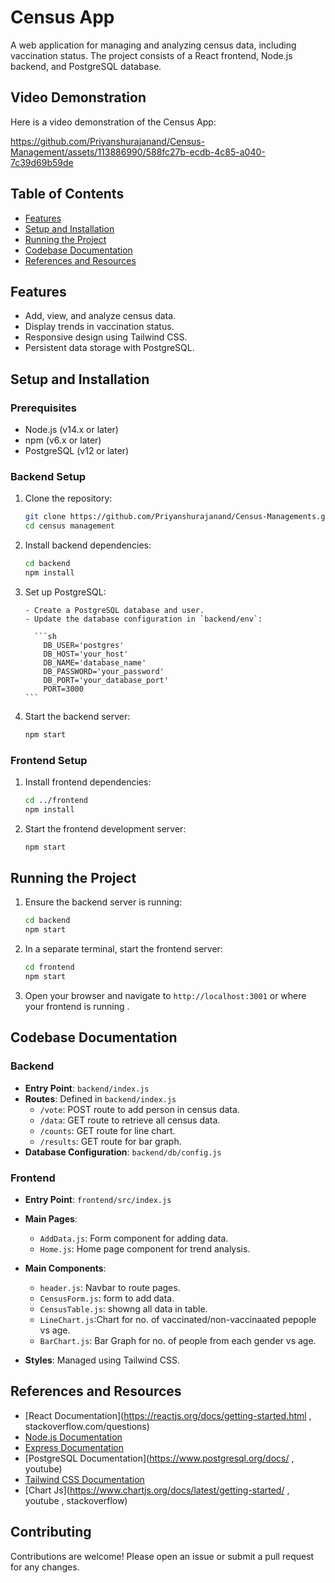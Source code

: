 # Census App

A web application for managing and analyzing census data, including vaccination status. The project consists of a React frontend, Node.js backend, and PostgreSQL database.

## Video Demonstration

Here is a video demonstration of the Census App:

https://github.com/Priyanshurajanand/Census-Management/assets/113886990/588fc27b-ecdb-4c85-a040-7c39d69b59de

## Table of Contents

- [Features](#features)
- [Setup and Installation](#setup-and-installation)
- [Running the Project](#running-the-project)
- [Codebase Documentation](#codebase-documentation)
- [References and Resources](#references-and-resources)

## Features

- Add, view, and analyze census data.
- Display trends in vaccination status.
- Responsive design using Tailwind CSS.
- Persistent data storage with PostgreSQL.

## Setup and Installation

### Prerequisites

- Node.js (v14.x or later)
- npm (v6.x or later)
- PostgreSQL (v12 or later)

### Backend Setup

1.  Clone the repository:

    ```sh
    git clone https://github.com/Priyanshurajanand/Census-Managements.git
    cd census management
    ```

2.  Install backend dependencies:

    ```sh
    cd backend
    npm install
    ```

3.  Set up PostgreSQL:

        - Create a PostgreSQL database and user.
        - Update the database configuration in `backend/env`:

          ```sh
            DB_USER='postgres'
            DB_HOST='your_host'
            DB_NAME='database_name'
            DB_PASSWORD='your_password'
            DB_PORT='your_database_port'
            PORT=3000
        ```


4.  Start the backend server:

    ```sh
    npm start
    ```

### Frontend Setup

1. Install frontend dependencies:

   ```sh
   cd ../frontend
   npm install
   ```

2. Start the frontend development server:

   ```sh
   npm start
   ```

## Running the Project

1. Ensure the backend server is running:

   ```sh
   cd backend
   npm start
   ```

2. In a separate terminal, start the frontend server:

   ```sh
   cd frontend
   npm start
   ```

3. Open your browser and navigate to `http://localhost:3001` or where your frontend is running .

## Codebase Documentation

### Backend

- **Entry Point**: `backend/index.js`
- **Routes**: Defined in `backend/index.js`
  - `/vote`: POST route to add person in census data.
  - `/data`: GET route to retrieve all census data.
  - `/counts`: GET route for line chart.
  - `/results`: GET route for bar graph.
- **Database Configuration**: `backend/db/config.js`

### Frontend

- **Entry Point**: `frontend/src/index.js`
- **Main Pages**:
  - `AddData.js`: Form component for adding data.
  - `Home.js`: Home page component for trend analysis.
- **Main Components**:

  - `header.js`: Navbar to route pages.
  - `CensusForm.js`: form to add data.
  - `CensusTable.js`: showng all data in table.
  - `LineChart.js`:Chart for no. of vaccinated/non-vaccinaated pepople vs age.
  - `BarChart.js`: Bar Graph for no. of people from each gender vs age.

- **Styles**: Managed using Tailwind CSS.

## References and Resources

- [React Documentation](https://reactjs.org/docs/getting-started.html , stackoverflow.com/questions)
- [Node.js Documentation](https://nodejs.org/en/docs/)
- [Express Documentation](https://expressjs.com/)
- [PostgreSQL Documentation](https://www.postgresql.org/docs/ , youtube)
- [Tailwind CSS Documentation](https://tailwindcss.com/docs)
- [Chart Js](https://www.chartjs.org/docs/latest/getting-started/ , youtube , stackoverflow)

## Contributing

Contributions are welcome! Please open an issue or submit a pull request for any changes.
